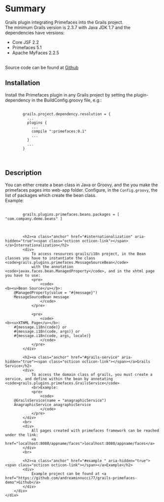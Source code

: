 <html>
<body>
	<h1>Summary</h1>
	<div>
		Grails plugin integrating Primefaces into the Grails project.
		<br>
		The minimum Grails version is 2.3.7 with Java JDK 1.7 and the dependencies have versions:
		<ul>
			<li>Core JSF 2.2</li>
			<li>Primefaces 5.1</li>
			<li>Apache MyFaces 2.2.5</li>
		</ul>
		<br>
		Source code can be found at <a href="https://github.com/andreaminnucci77/primefaces">Github</a>
		<h2>Installation</h2>
		Install the Primefaces plugin in any Grails project by setting the plugin-dependency in the BuildConfig.groovy file, e.g.:
		<pre>
			<code>
		grails.project.dependency.resolution = {
		  ...
		  plugins {
			...
			compile ":primefaces:0.1"
			...
		  }
		  ...
		}
			</code>
		</pre>
		<h2>Description</h2>
		<div>
			You can either create a bean class in Java or Groovy, and the you make the primefaces pages into web-app folder.
			Configure, in the <code>Config.groovy</code>, the list of packages which create the bean class.
			<br>Example:
			<pre>
				<code>
		grails.plugins.primefaces.beans.packages = [ "com.company.demo.beans" ]
				</code>
			</pre>

			
			<h2><a class="anchor" href="#internationalization" aria-hidden="true"><span class="octicon octicon-link"></span></a>Internationalization</h2>
			<div>
				To access resources grails/i18n project, in the Bean classes you have to instantiate the class <code>grails.plugins.primefaces.MessageSourceBean</code>
				with the annotation <code>javax.faces.bean.ManagedProperty</code>, and in the xhtml page you have to use:
				<pre>
					<code>
	<b><u>Bean Source</u></b>:
		@ManagedProperty(value = "#{message}")
		MessageSourceBean message
					</code>
				</pre>
				
				<pre>
					<code>
	<b><u>XTHML Page</u></b>:
		#{message.i18n(code)} or
		#{message.i18n(code, args)} or
		#{message.i18n(code, args, locale)}
					</code>
				</pre>
			</div>
			
			<h2><a class="anchor" href="#grails-service" aria-hidden="true"><span class="octicon octicon-link"></span></a>Grails Service</h2>
			<div>
				To access the domain class of grails, you must create a service, and define within the bean by annotating <code>grails.plugins.primefaces.GrailsService</code>
				<br>Example:
				<pre>
					<code>
		@GrailsService(name = "anagraphicService")
		AnagraphicService anagraphicService
					</code>
				</pre>
			</div>
			<br>
			<div>
				All pages created with primefaces framework can be reached under the link:
				<a href="localhost:8080/appname/faces">localhost:8080/appname/faces</a>
			</div>
			<br>
			
			<h2><a class="anchor" href="#example " aria-hidden="true"><span class="octicon octicon-link"></span></a>Example</h2>
			<div>
				Example project can be found at <a href="https://github.com/andreaminnucci77/grails-primefaces-demo">Github</a>
			</div>
		</div>
	</div>
</body>
</html>